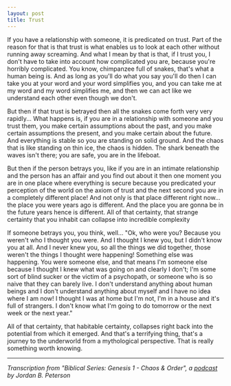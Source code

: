 ```yaml
---
layout: post
title: Trust
---
```


If you have a relationship with someone, it is predicated on trust. Part of the reason for that is that trust is what enables us to look at each other without running away screaming. And what I mean by that is that, if I trust you, I don't have to take into account how complicated you are, because you're horribly complicated. You know, chimpanzee full of snakes, that's what a human being is. And as long as you'll do what you say you'll do then I can take you at your word and your word simplifies you, and you can take me at my word and my word simplifies me, and then we can act like we understand each other even though we don't.

But then if that trust is betrayed then all the snakes come forth very very rapidly... What happens is, if you are in a relationship with someone and you trust them, you make certain assumptions about the past, and you make certain assumptions the present, and you make certain about the future. And everything is stable so you are standing on solid ground. And the chaos that is like standing on thin ice, the chaos is hidden. The shark beneath the waves isn't there; you are safe, you are in the lifeboat.

But then if the person betrays you, like if you are in an intimate relationship and the person has an affair and you find out about it then one moment you are in one place where everything is secure because you predicated your perception of the world on the axiom of trust and the next second you are in a completely different place! And not only is that place different right now... the place you were years ago is different. And the place you are gonna be in the future years hence is different. All of that certainty, that strange certainty that you inhabit can collapse into incredible complexity

If someone betrays you, you think, well... "Ok, who were you? Because you weren't who I thought you were. And I thought I knew you, but I didn't know you at all. And I never knew you, so all the things we did together, those weren't the things I thought were happening! Something else was happening. You were someone else, and that means I'm someone else because I thought I knew what was going on and clearly I don't; I'm some sort of blind sucker or the victim of a psychopath, or someone who is so naive that they can barely live. I don't understand anything about human beings and I don't understand anything about myself and I have no idea where I am now! I thought I was at home but I'm not, I'm in a house and it's full of strangers. I don't know what I'm going to do tomorrow or the next week or the next year."

All of that certainty, that habitable certainty, collapses right back into the potential from which it emerged. And that's a terrifying thing, that's a journey to the underworld from a mythological perspective. That is really something worth knowing.

___
_Transcription from "Biblical Series: Genesis 1 - Chaos & Order", a [podcast]() by Jordan B. Peterson_
